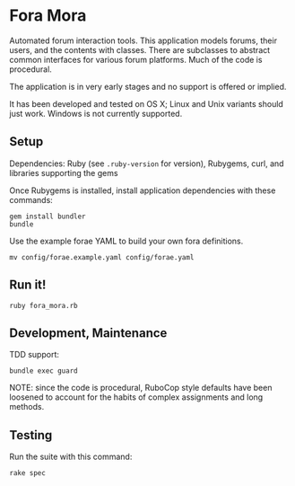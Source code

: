 # Fora Mora

Automated forum interaction tools. This application models forums, their users, and the contents with classes. There are subclasses to abstract common interfaces for various forum platforms. Much of the code is procedural.

The application is in very early stages and no support is offered or implied.

It has been developed and tested on OS X; Linux and Unix variants should just work. Windows is not currently supported.

## Setup

Dependencies: Ruby (see `.ruby-version` for version), Rubygems, curl, and libraries supporting the gems

Once Rubygems is installed, install application dependencies with these commands:

```
gem install bundler
bundle
```

Use the example forae YAML to build your own fora definitions.

```
mv config/forae.example.yaml config/forae.yaml
```

## Run it!

`ruby fora_mora.rb`

## Development, Maintenance

TDD support:

`bundle exec guard`

NOTE: since the code is procedural, RuboCop style defaults have been loosened to account for the habits of complex assignments and long methods.

## Testing

Run the suite with this command:

`rake spec`
